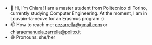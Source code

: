 - 👋 Hi, I’m Chiara! I am a master student from Politecnico di Torino, currently studying Computer Engineering. At the moment, I am in Louvain-la-neuve for an Erasmus program :)
- 📫 How to reach me: cezarrella@gmail.com or chiaraemanuela.zarrella@polito.it
- 😄 Pronouns: she/her

<!---
chiarazarrella/chiarazarrella is a ✨ special ✨ repository because its `README.md` (this file) appears on your GitHub profile.
You can click the Preview link to take a look at your changes.
--->

